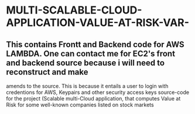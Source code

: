 # MULTI-SCALABLE-CLOUD-APPLICATION-VALUE-AT-RISK-VAR-
## This contains Frontt and Backend code for AWS LAMBDA. One can contact me for EC2's front and backend source because i will need to reconstruct and make
amends to the source. This is because it entails a user to login with credentions for AWS, Keypairs and other security access keys
source-code for the project (Scalable multi-Cloud application, that computes Value at Risk for some well-known companies listed on stock markets
